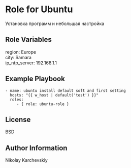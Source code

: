 Role for Ubuntu
=========
Установка программ и небольшая настройка 

Role Variables
--------------

region: Europe \
city: Samara \
ip_ntp_server: 192.168.1.1

Example Playbook
----------------


    - name: ubuntu install default soft and first setting
      hosts: "{{ w_host | default('test') }}"
      roles:
         - { role: ubuntu-role }

License
-------

BSD

Author Information
------------------

Nikolay Karchevskiy

